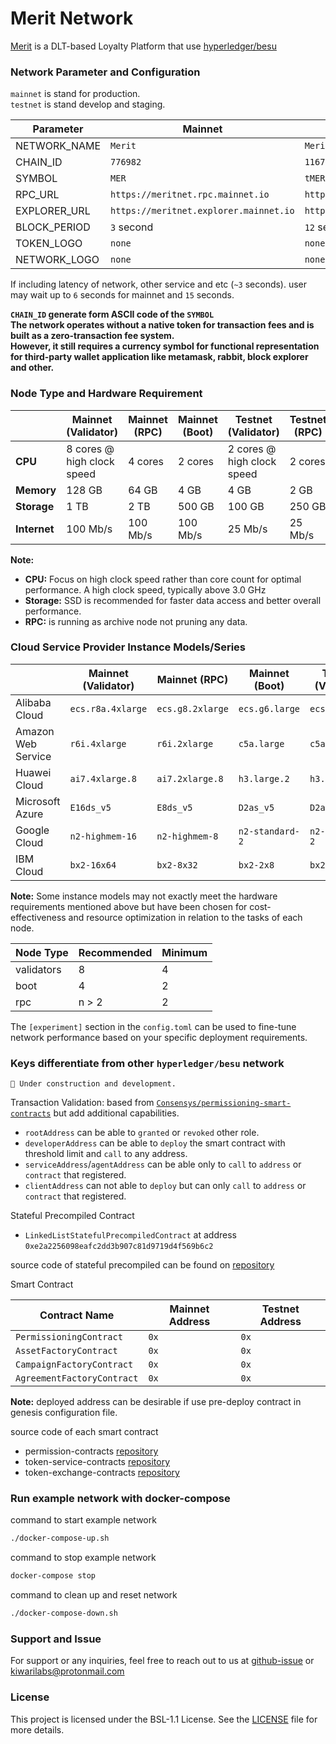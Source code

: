 # Merit Network

[Merit](https://meritnet.io) is a DLT-based Loyalty Platform that use [hyperledger/besu](https://github.com/hyperledger/besu)

### Network Parameter and Configuration

`mainnet` is stand for production.  
`testnet` is stand develop and staging.

| Parameter    | Mainnet                                | Testnet                                |
| ------------ | -------------------------------------- | -------------------------------------- |
| NETWORK_NAME | `Merit`                                | `Merit Testnet`                        |
| CHAIN_ID     | `776982`                               | `116776982`                            |
| SYMBOL       | `MER`                                  | `tMER`                                 |
| RPC_URL      | `https://meritnet.rpc.mainnet.io`      | `https://meritnet.rpc.testnet.io`      |
| EXPLORER_URL | `https://meritnet.explorer.mainnet.io` | `https://meritnet.explorer.testnet.io` |
| BLOCK_PERIOD | `3` second                             | `12` seconds                           |
| TOKEN_LOGO   | `none`                                 | `none`                                 |
| NETWORK_LOGO | `none`                                 | `none`                                 |

If including latency of network, other service and etc (`~3` seconds). user may wait up to `6` seconds for mainnet and `15` seconds.

**`CHAIN_ID` generate form ASCII code of the `SYMBOL`**  
**The network operates without a native token for transaction fees and is built as a zero-transaction fee system.  
However, it still requires a currency symbol for functional representation for third-party wallet application like metamask, rabbit, block explorer and other.**

### Node Type and Hardware Requirement

|              | Mainnet (Validator)        | Mainnet (RPC) | Mainnet (Boot) | Testnet (Validator)        | Testnet (RPC) | Testnet (Boot) |
| ------------ | -------------------------- | ------------- | -------------- | -------------------------- | ------------- | -------------- |
| **CPU**      | 8 cores @ high clock speed | 4 cores       | 2 cores        | 2 cores @ high clock speed | 2 cores       | 1 core         |
| **Memory**   | 128 GB                     | 64 GB         | 4 GB           | 4 GB                       | 2 GB          | 1 GB           |
| **Storage**  | 1 TB                       | 2 TB          | 500 GB         | 100 GB                     | 250 GB        | 50 GB          |
| **Internet** | 100 Mb/s                   | 100 Mb/s      | 100 Mb/s       | 25 Mb/s                    | 25 Mb/s       | 25 Mb/s        |

**Note:**

- **CPU:** Focus on high clock speed rather than core count for optimal performance. A high clock speed, typically above 3.0 GHz
- **Storage:** SSD is recommended for faster data access and better overall performance.
- **RPC:** is running as archive node not pruning any data.

### Cloud Service Provider Instance Models/Series

|                    | Mainnet (Validator) | Mainnet (RPC)    | Mainnet (Boot)  | Testnet (Validator) | Testnet (RPC)   | Testnet (Boot)       |
| ------------------ | ------------------- | ---------------- | --------------- | ------------------- | --------------- | -------------------- |
| Alibaba Cloud      | `ecs.r8a.4xlarge`   | `ecs.g8.2xlarge` | `ecs.g6.large`  | `ecs.g6.large`      | `ecs.c6.large`  | `ecs.t5-lc1m1.small` |
| Amazon Web Service | `r6i.4xlarge`       | `r6i.2xlarge`    | `c5a.large`     | `c5a.large`         | `c7a.medium`    | `t3.micro`           |
| Huawei Cloud       | `ai7.4xlarge.8`     | `ai7.2xlarge.8`  | `h3.large.2`    | `h3.large.2`        | `s6.large.2`    | `s6.small.1`         |
| Microsoft Azure    | `E16ds_v5`          | `E8ds_v5`        | `D2as_v5`       | `D2as_v5`           | `F2s_v2`        | `A1_v2`              |
| Google Cloud       | `n2-highmem-16`     | `n2-highmem-8`   | `n2-standard-2` | `n2-standard-2`     | `n2-standard-1` | `e2-micro`           |
| IBM Cloud          | `bx2-16x64`         | `bx2-8x32`       | `bx2-2x8`       | `bx2-2x8`           | `bx2-2x4`       | `bx2-1x2`            |

**Note:** Some instance models may not exactly meet the hardware requirements mentioned above but have been chosen for cost-effectiveness and resource optimization in relation to the tasks of each node.

| Node Type  | Recommended | Minimum |
| ---------- | ----------- | ------- |
| validators | 8           | 4       |
| boot       | 4           | 2       |
| rpc        | n > 2       | 2       |

The `[experiment]` section in the `config.toml` can be used to fine-tune network performance based on your specific deployment requirements.

### Keys differentiate from other `hyperledger/besu` network

```text
🚧 Under construction and development.
```

Transaction Validation: based from [`Consensys/permissioning-smart-contracts`](https://github.com/Consensys/permissioning-smart-contracts) but add additional capabilities.

- `rootAddress` can be able to `granted` or `revoked` other role.
- `developerAddress` can be able to `deploy` the smart contract with threshold limit and `call` to any address.
- `serviceAddress`/`agentAddress` can be able only to `call` to `address` or `contract` that registered.
- `clientAddress` can not able to `deploy` but can only `call` to `address` or `contract` that registered.

Stateful Precompiled Contract

- `LinkedListStatefulPrecompiledContract` at address `0xe2a2256098eafc2dd3b907c81d9719d4f569b6c2`

source code of stateful precompiled can be found on [repository](https://github.com/Kiwari-labs/besu)

Smart Contract

| Contract Name              | Mainnet Address | Testnet Address |
| -------------------------- | --------------- | --------------- |
| `PermissioningContract`    | `0x`            | `0x`            |
| `AssetFactoryContract`     | `0x`            | `0x`            |
| `CampaignFactoryContract`  | `0x`            | `0x`            |
| `AgreementFactoryContract` | `0x`            | `0x`            |

**Note:** deployed address can be desirable if use pre-deploy contract in genesis configuration file.

source code of each smart contract

- permission-contracts [repository](https://github.com/Kiwari-labs/permission-contracts)
- token-service-contracts [repository](https://github.com/Kiwari-labs/token-service-contracts)
- token-exchange-contracts [repository](https://github.com/Kiwari-labs/token-exchagne-contracts)

### Run example network with docker-compose

command to start example network

```sh
./docker-compose-up.sh
```

command to stop example network

```sh
docker-compose stop
```

command to clean up and reset network

```sh
./docker-compose-down.sh
```

### Support and Issue

For support or any inquiries, feel free to reach out to us at [github-issue](https://github.com/Kiwari-labs/) or kiwarilabs@protonmail.com

### License

This project is licensed under the BSL-1.1 License. See the [LICENSE](LICENSE) file for more details.
